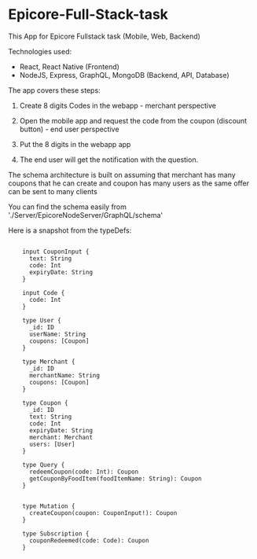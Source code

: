 # Epicore-Full-Stack-task

This App for Epicore Fullstack task (Mobile, Web, Backend)

Technologies used: 

- React, React Native (Frontend)
- NodeJS, Express, GraphQL, MongoDB (Backend, API, Database)


The app covers these steps: 

1. Create 8 digits Codes in the webapp - merchant perspective
2. Open the mobile app and request the code from the coupon (discount button) - end user perspective

3. Put the 8 digits in the webapp app
4. The end user will get the notification with the question.


The schema architecture is built on assuming that merchant has many coupons that he can create and coupon has many users as the same offer can be sent to many clients 

You can find the schema easily from './Server/EpicoreNodeServer/GraphQL/schema'

Here is a snapshot from the typeDefs: 

```gql

    input CouponInput {
      text: String
      code: Int
      expiryDate: String
    }

    input Code {
      code: Int
    }

    type User {
      _id: ID
      userName: String
      coupons: [Coupon]
    }

    type Merchant {
      _id: ID
      merchantName: String
      coupons: [Coupon]
    }

    type Coupon {
      _id: ID
      text: String
      code: Int
      expiryDate: String
      merchant: Merchant
      users: [User] 
    }

    type Query {
      redeemCoupon(code: Int): Coupon
      getCouponByFoodItem(foodItemName: String): Coupon
    }


    type Mutation {
      createCoupon(coupon: CouponInput!): Coupon
    }

    type Subscription {
      couponRedeemed(code: Code): Coupon
    }

```

